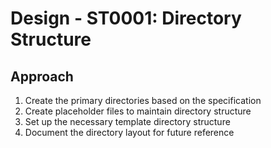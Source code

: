 # Design - ST0001: Directory Structure

## Approach

1. Create the primary directories based on the specification
2. Create placeholder files to maintain directory structure
3. Set up the necessary template directory structure
4. Document the directory layout for future reference

